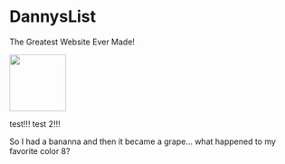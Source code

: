 DannysList
==========

The Greatest Website Ever Made!


<img src="https://www.google.com/images/srpr/logo11w.png =100px" style="width: 100px" />

test!!!
test 2!!!


So I had a bananna and then it became a grape... what happened to my favorite color 8?
